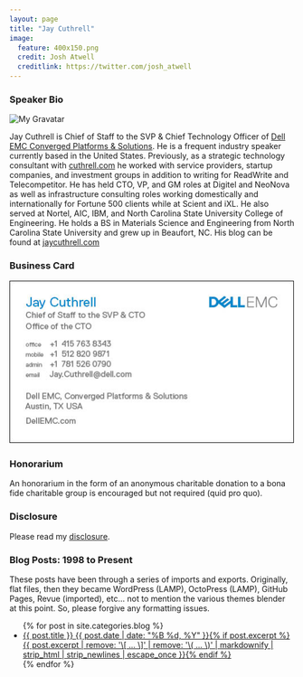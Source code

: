 ```yaml
---
layout: page
title: "Jay Cuthrell"
image:
  feature: 400x150.png
  credit: Josh Atwell
  creditlink: https://twitter.com/josh_atwell
---
```


### Speaker Bio

![My Gravatar](https://www.gravatar.com/avatar/377cdaacd95f70842298d3b0d0713c8c.jpg?s=200)

Jay Cuthrell is Chief of Staff to the SVP & Chief Technology Officer of [Dell EMC Converged Platforms & Solutions](http://vce.com). He is a frequent industry speaker currently based in the United States. Previously, as a strategic technology consultant with <a href="http://cuthrell.com">cuthrell.com</a> he worked with service providers, startup companies, and investment groups in addition to writing for ReadWrite and Telecompetitor. He has held CTO, VP, and GM roles at Digitel and NeoNova as well as infrastructure consulting roles working domestically and internationally for Fortune 500 clients while at Scient and iXL. He also served at Nortel, AIC, IBM, and North Carolina State University College of Engineering. He holds a BS in Materials Science and Engineering from North Carolina State University and grew up in Beaufort, NC. His blog can be found at <a href="https://jaycuthrell.com">jaycuthrell.com</a>

### Business Card

![My current Dell EMC business card](/images/dell-emc-business-card.png)

### Honorarium

An honorarium in the form of an anonymous charitable donation to a bona fide charitable group is encouraged but not required (quid pro quo).

### Disclosure

Please read my [disclosure](https://jaycuthrell.com/disclosure/).

### Blog Posts: 1998 to Present

These posts have been through a series of imports and exports. Originally, flat files, then they became WordPress (LAMP), OctoPress (LAMP), GitHub Pages, Revue (imported), etc... not to mention the various themes blender at this point. So, please forgive any formatting issues.

<ul class="post-list">
{% for post in site.categories.blog %}
  <li><article><a href="{{ site.url }}{{ post.url }}">{{ post.title }} <span class="entry-date"><time datetime="{{ post.date | date_to_xmlschema }}">{{ post.date | date: "%B %d, %Y" }}</time></span>{% if post.excerpt %} <span class="excerpt">{{ post.excerpt | remove: '\[ ... \]' | remove: '\( ... \)' | markdownify | strip_html | strip_newlines | escape_once }}</span>{% endif %}</a></article></li>
{% endfor %}
</ul>
